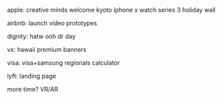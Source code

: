 apple:
creative minds welcome
kyoto
iphone x
watch series 3
holiday wall

airbnb:
launch video
prototypes

dignity:
hatw
ooh
dr day

vx:
hawaii
premium
banners


visa:
visa+samsung
regionals
calculator

lyft:
landing page

more time?
VR/AR
